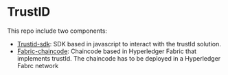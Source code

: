 # TrustID
This repo include two components:
- [Trustid-sdk](trustid-sdk/README.md): SDK  based in javascript to interact with the trustId solution.
- [Fabric-chaincode](fabric-chaincode/README.md): Chaincode based in Hyperledger Fabric that implements trustId. The chaincode has to be deployed in a Hyperledger Fabrc network

 
